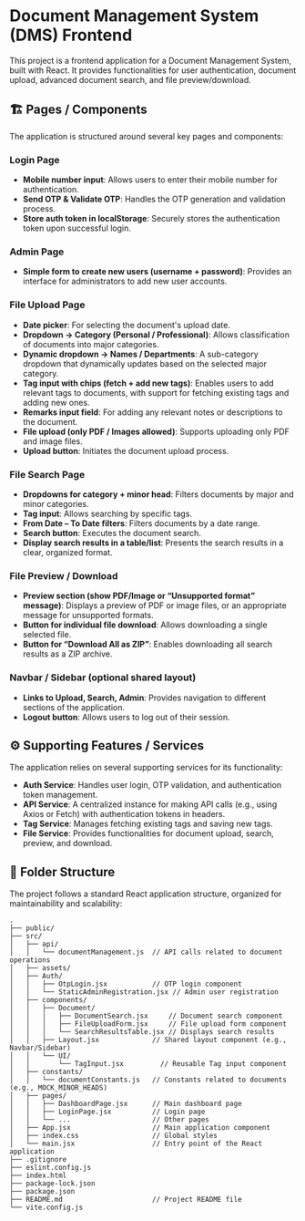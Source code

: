 # Document Management System (DMS) Frontend

This project is a frontend application for a Document Management System, built with React. It provides functionalities for user authentication, document upload, advanced document search, and file preview/download.

## 🏗️ Pages / Components

The application is structured around several key pages and components:

### Login Page
-   **Mobile number input**: Allows users to enter their mobile number for authentication.
-   **Send OTP & Validate OTP**: Handles the OTP generation and validation process.
-   **Store auth token in localStorage**: Securely stores the authentication token upon successful login.

### Admin Page
-   **Simple form to create new users (username + password)**: Provides an interface for administrators to add new user accounts.

### File Upload Page
-   **Date picker**: For selecting the document's upload date.
-   **Dropdown → Category (Personal / Professional)**: Allows classification of documents into major categories.
-   **Dynamic dropdown → Names / Departments**: A sub-category dropdown that dynamically updates based on the selected major category.
-   **Tag input with chips (fetch + add new tags)**: Enables users to add relevant tags to documents, with support for fetching existing tags and adding new ones.
-   **Remarks input field**: For adding any relevant notes or descriptions to the document.
-   **File upload (only PDF / Images allowed)**: Supports uploading only PDF and image files.
-   **Upload button**: Initiates the document upload process.

### File Search Page
-   **Dropdowns for category + minor head**: Filters documents by major and minor categories.
-   **Tag input**: Allows searching by specific tags.
-   **From Date – To Date filters**: Filters documents by a date range.
-   **Search button**: Executes the document search.
-   **Display search results in a table/list**: Presents the search results in a clear, organized format.

### File Preview / Download
-   **Preview section (show PDF/Image or “Unsupported format” message)**: Displays a preview of PDF or image files, or an appropriate message for unsupported formats.
-   **Button for individual file download**: Allows downloading a single selected file.
-   **Button for “Download All as ZIP”**: Enables downloading all search results as a ZIP archive.

### Navbar / Sidebar (optional shared layout)
-   **Links to Upload, Search, Admin**: Provides navigation to different sections of the application.
-   **Logout button**: Allows users to log out of their session.

## ⚙️ Supporting Features / Services

The application relies on several supporting services for its functionality:

-   **Auth Service**: Handles user login, OTP validation, and authentication token management.
-   **API Service**: A centralized instance for making API calls (e.g., using Axios or Fetch) with authentication tokens in headers.
-   **Tag Service**: Manages fetching existing tags and saving new tags.
-   **File Service**: Provides functionalities for document upload, search, preview, and download.

## 📁 Folder Structure

The project follows a standard React application structure, organized for maintainability and scalability:

```
.
├── public/
├── src/
│   ├── api/
│   │   └── documentManagement.js  // API calls related to document operations
│   ├── assets/
│   ├── Auth/
│   │   ├── OtpLogin.jsx           // OTP login component
│   │   └── StaticAdminRegistration.jsx // Admin user registration
│   ├── components/
│   │   ├── Document/
│   │   │   ├── DocumentSearch.jsx     // Document search component
│   │   │   ├── FileUploadForm.jsx     // File upload form component
│   │   │   └── SearchResultsTable.jsx // Displays search results
│   │   ├── Layout.jsx             // Shared layout component (e.g., Navbar/Sidebar)
│   │   └── UI/
│   │       └── TagInput.jsx         // Reusable Tag input component
│   ├── constants/
│   │   └── documentConstants.js   // Constants related to documents (e.g., MOCK_MINOR_HEADS)
│   ├── pages/
│   │   ├── DashboardPage.jsx      // Main dashboard page
│   │   ├── LoginPage.jsx          // Login page
│   │   └── ...                    // Other pages
│   ├── App.jsx                    // Main application component
│   ├── index.css                  // Global styles
│   └── main.jsx                   // Entry point of the React application
├── .gitignore
├── eslint.config.js
├── index.html
├── package-lock.json
├── package.json
├── README.md                      // Project README file
└── vite.config.js
